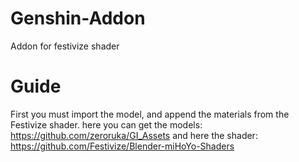 # Genshin-Addon

Addon for festivize shader

# Guide

First you must import the model, and append the materials from the Festivize shader.
here you can get the models: https://github.com/zeroruka/GI_Assets
and here the shader: https://github.com/Festivize/Blender-miHoYo-Shaders

